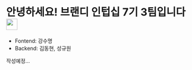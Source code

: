 # 안녕하세요! 브랜디 인텁십 7기 3팀입니다 <img src="https://raw.githubusercontent.com/MartinHeinz/MartinHeinz/master/wave.gif" width="30px">

- Fontend: 강수명
- Backend: 김동현, 성규원

작성예정...
